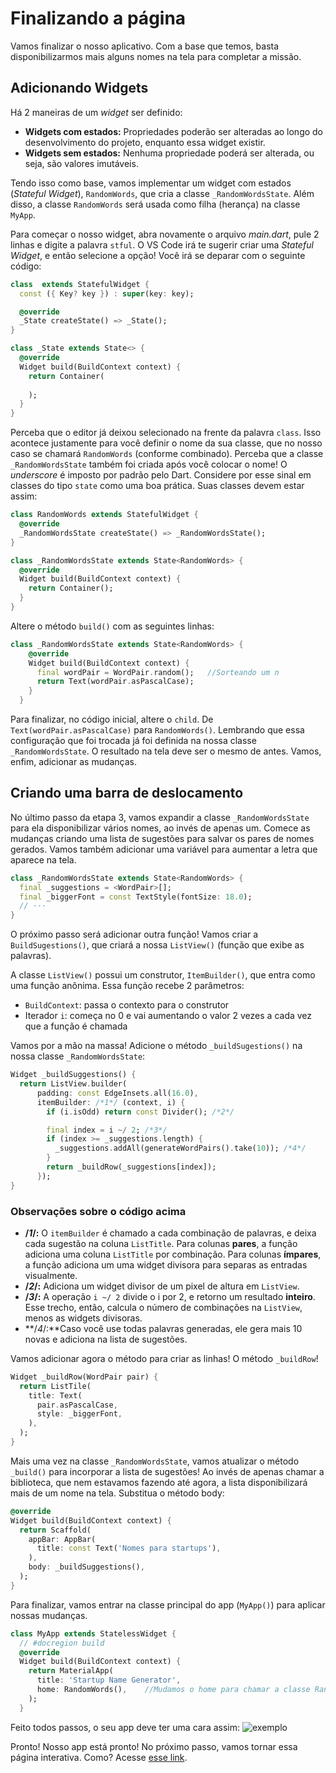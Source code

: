 # Finalizando a página

Vamos finalizar o nosso aplicativo. Com a base que temos, basta disponibilizarmos mais alguns nomes na tela para completar a missão.

## Adicionando Widgets
Há 2 maneiras de um *widget* ser definido:

- **Widgets com estados:** Propriedades poderão ser alteradas ao longo do desenvolvimento do projeto, enquanto essa widget existir.
- **Widgets sem estados:** Nenhuma propriedade poderá ser alterada, ou seja, são valores imutáveis.

Tendo isso como base, vamos implementar um widget com estados (*Stateful Widget*), ```RandomWords```, que cria a classe ```_RandomWordsState```. Além disso, a classe ```RandomWords``` será usada como filha (herança) na classe ```MyApp```.

Para começar o nosso widget, abra novamente o arquivo *main.dart*, pule 2 linhas e digite a palavra ```stful```. O VS Code irá te sugerir criar uma *Stateful Widget*, e então selecione a opção! Você irá se deparar com o seguinte código:

```dart
class  extends StatefulWidget {
  const ({ Key? key }) : super(key: key);

  @override
  _State createState() => _State();
}

class _State extends State<> {
  @override
  Widget build(BuildContext context) {
    return Container(
      
    );
  }
}
```

Perceba que o editor já deixou selecionado na frente da palavra ```class```. Isso acontece justamente para você definir o nome da sua classe, que no nosso caso se chamará ```RandomWords``` (conforme combinado). Perceba que a classe ```_RandomWordsState``` também foi criada após você colocar o nome! O *underscore* é imposto por padrão pelo Dart. Considere por esse sinal em classes do tipo ```state``` como uma boa prática. Suas classes devem estar assim:

```dart
class RandomWords extends StatefulWidget {
  @override
  _RandomWordsState createState() => _RandomWordsState();
}

class _RandomWordsState extends State<RandomWords> {
  @override
  Widget build(BuildContext context) {
    return Container();
  }
}
```

Altere o método ```build()``` com as seguintes linhas:

```dart
class _RandomWordsState extends State<RandomWords> {
    @override
    Widget build(BuildContext context) {
      final wordPair = WordPair.random();   //Sorteando um n
      return Text(wordPair.asPascalCase);
    }
  }
```

Para finalizar, no código inicial, altere o ```child```. De ```Text(wordPair.asPascalCase)``` para ```RandomWords()```. Lembrando que essa configuração que foi trocada já foi definida na nossa classe ```_RandomWordsState```. O resultado na tela deve ser o mesmo de antes. Vamos, enfim, adicionar as mudanças.


## Criando uma barra de deslocamento

No último passo da etapa 3, vamos expandir a classe ```_RandomWordsState``` para ela disponibilizar vários nomes, ao invés de apenas um. Comece as mudanças criando uma lista de sugestões para salvar os pares de nomes gerados. Vamos também adicionar uma variável para aumentar a letra que aparece na tela.

```dart
class _RandomWordsState extends State<RandomWords> {
  final _suggestions = <WordPair>[];
  final _biggerFont = const TextStyle(fontSize: 18.0);
  // ···
}
```

O próximo passo será adicionar outra função! Vamos criar a ```BuildSugestions()```, que criará a nossa ```ListView()``` (função que exibe as palavras).

A classe ```ListView()``` possui um construtor, ```ItemBuilder()```, que entra como uma função anônima. Essa função recebe 2 parâmetros:

- ```BuildContext```: passa o contexto para o construtor
- Iterador ```i```: começa no 0 e vai aumentando o valor 2 vezes a cada vez que a função é chamada


Vamos por a mão na massa! Adicione o método ```_buildSugestions()``` na nossa classe ```_RandomWordsState```:

```dart
Widget _buildSuggestions() {
  return ListView.builder(
      padding: const EdgeInsets.all(16.0),
      itemBuilder: /*1*/ (context, i) {
        if (i.isOdd) return const Divider(); /*2*/

        final index = i ~/ 2; /*3*/
        if (index >= _suggestions.length) {
          _suggestions.addAll(generateWordPairs().take(10)); /*4*/
        }
        return _buildRow(_suggestions[index]);
      });
}
```

### Observações sobre o código acima
- **/*1*/:** O ```itemBuilder``` é chamado a cada combinação de palavras,  e deixa cada sugestão na coluna ```ListTitle```. Para colunas **pares**, a função adiciona uma coluna ```ListTitle``` por combinação. Para colunas **ímpares**, a função adiciona um uma widget divisora para separas as entradas visualmente. 
- **/*2*/:** Adiciona um widget divisor de um pixel de altura em ```ListView```.
- **/*3*/:** A operação ```i ~/ 2``` divide o i por 2, e retorno um resultado **inteiro**. Esse trecho, então, calcula o número de combinações na ```ListView```, menos as widgets divisoras.
- **/*4*/:**Caso você use todas palavras generadas, ele gera mais 10 novas e adiciona na lista de sugestões.

Vamos adicionar agora o método para criar as linhas! O método ```_buildRow```!

```dart
Widget _buildRow(WordPair pair) {
  return ListTile(
    title: Text(
      pair.asPascalCase,
      style: _biggerFont,
    ),
  );
}
```

Mais uma vez na classe ```_RandomWordsState```, vamos atualizar o método ```_build()``` para incorporar a lista de sugestões! Ao invés de apenas chamar a biblioteca, que nem estavamos fazendo até agora, a lista disponibilizará mais de um nome na tela. Substitua o método body:

```dart
@override
Widget build(BuildContext context) {
  return Scaffold(
    appBar: AppBar(
      title: const Text('Nomes para startups'),
    ),
    body: _buildSuggestions(),
  );
}
```

Para finalizar, vamos entrar na classe principal do app (```MyApp()```) para aplicar nossas mudanças.

```dart
class MyApp extends StatelessWidget {
  // #docregion build
  @override
  Widget build(BuildContext context) {
    return MaterialApp(
      title: 'Startup Name Generator',
      home: RandomWords(),    //Mudamos o home para chamar a classe RandomWords(), que já contem dados como titulo, etc
    );
  }
```

Feito todos passos, o seu app deve ter uma cara assim:
![exemplo](./img/example3.png)

Pronto! Nosso app está pronto! No próximo passo, vamos tornar essa página interativa. Como? Acesse [esse link](https://jonathansutton1.github.io/TecWeb-Projeto3/P4/).